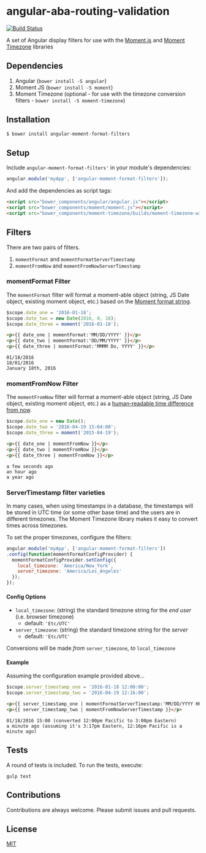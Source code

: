 angular-aba-routing-validation
==============================

[![Build Status](https://travis-ci.org/jdforsythe/angular-moment-format-filters.svg?branch=master)](https://travis-ci.org/jdforsythe/angular-moment-format-filters)

A set of Angular display filters for use with the [Moment.js](http://momentjs.com) and [Moment Timezone](http://moment.js/timezone) libraries

## Dependencies
1. Angular (`bower install -S angular`)
2. Moment JS (`bower install -S moment`)
3. Moment Timezone (optional - for use with the timezone conversion filters - `bower install -S moment-timezone`)

## Installation
```bash
$ bower install angular-moment-format-filters
```

## Setup

Include `angular-moment-format-filters'` in your module's dependencies:

```js
angular.module('myApp', ['angular-moment-format-filters']);
```

And add the dependencies as script tags:

```html
<script src="bower_components/angular/angular.js"></script>
<script src="bower_components/moment/moment.js"></script>
<script src="bower_components/moment-timezone/builds/moment-timezone-with-data-2010-2020.js"></script>
```

## Filters

There are two pairs of filters.

1. `momentFormat` and `momentFormatServerTimestamp`
2. `momentFromNow` and `momentFromNowServerTimestamp`

### momentFormat Filter

The `momentFormat` filter will format a moment-able object (string, JS Date object, existing moment object, etc.) based on the [Moment format string](http://momentjs.com/docs/#/displaying/format).

```js
$scope.date_one = '2016-01-18';
$scope.date_two = new Date(2016, 0, 18);
$scope.date_three = moment('2016-01-18');
```

```html
<p>{{ date_one | momentFormat:'MM/DD/YYYY' }}</p>
<p>{{ date_two | momentFormat:'DD/MM/YYYY' }}</p>
<p>{{ date_three | momentFormat:'MMMM Do, YYYY' }}</p>
```

```
01/18/2016
18/01/2016
January 18th, 2016
```

### momentFromNow Filter

The `momentFromNow` filter will format a moment-able object (string, JS Date object, existing moment object, etc.) as a [human-readable time difference from now](http://momentjs.com/docs/#/displaying/fromnow).

```js
$scope.date_one = new Date();
$scope.date_two = '2016-04-19 15:04:00';
$scope.date_three = moment('2015-04-19');
```

```html
<p>{{ date_one | momentFromNow }}</p>
<p>{{ date_two | momentFromNow }}</p>
<p>{{ date_three | momentFromNow }}</p>
```

```
a few seconds ago
an hour ago
a year ago
```

### ServerTimestamp filter varieties

In many cases, when using timestamps in a database, the timestamps will be stored in UTC time (or some other base time) and the users are in different timezones.
The Moment Timezone library makes it easy to convert times across timezones.

To set the proper timezones, configure the filters:

```js
angular.module('myApp', ['angular-moment-format-filters'])
.config(function(momentFormatConfigProvider) {
  momentFormatConfigProvider.setConfig({
    local_timezone: 'America/New_York',
    server_timezone: 'America/Los_Angeles'
  });
});
```

#### Config Options

* `local_timezone`: (string) the standard timezone string for the _end user_ (i.e. browser timezone)
  * default: `'Etc/UTC'`
* `server_timezone`: (string) the standard timezone string for the _server_
  * default: `'Etc/UTC'`

Conversions will be made *from* `server_timezone`, *to* `local_timezone`

#### Example

Assuming the configuration example provided above...

```js
$scope.server_timestamp_one = '2016-01-18 12:00:00';
$scope.server_timestamp_two = '2016-04-19 12:16:00';
```

```html
<p>{{ server_timestamp_one | momentFormatServerTimestamp:'MM/DD/YYYY HH:mm' }}</p>
<p>{{ server_timestamp_two | momentFromNowServerTimestamp }}</p>
```

```
01/18/2016 15:00 (converted 12:00pm Pacific to 3:00pm Eastern)
a minute ago (assuming it's 3:17pm Eastern, 12:16pm Pacific is a minute ago)
```

## Tests

A round of tests is included. To run the tests, execute:

```
gulp test
```

## Contributions

Contributions are always welcome. Please submit issues and pull requests.

## License

[MIT](LICENSE)
